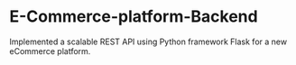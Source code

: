 # E-Commerce-platform-Backend
Implemented a scalable REST API using Python framework Flask for a new eCommerce platform.
